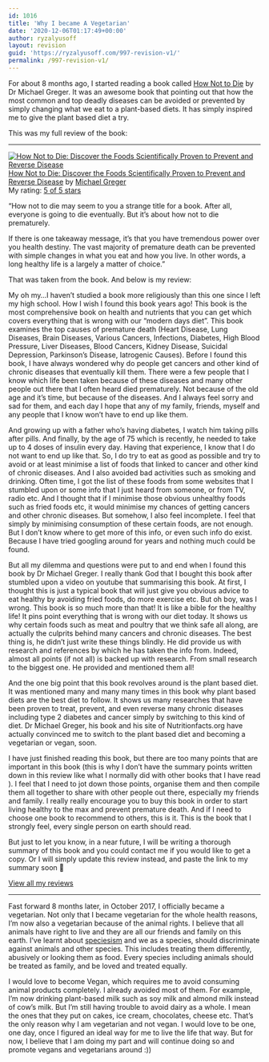 ```yaml
---
id: 1016
title: 'Why I became A Vegetarian'
date: '2020-12-06T01:17:49+00:00'
author: ryzalyusoff
layout: revision
guid: 'https://ryzalyusoff.com/997-revision-v1/'
permalink: /997-revision-v1/
---
```


For about 8 months ago, I started reading a book called [How Not to Die](https://nutritionfacts.org/book/how-not-to-die/) by Dr Michael Greger. It was an awesome book that pointing out that how the most common and top deadly diseases can be avoided or prevented by simply changing what we eat to a plant-based diets. It has simply inspired me to give the plant based diet a try.

This was my full review of the book:

- - - - - -

  
[![How Not to Die: Discover the Foods Scientifically Proven to Prevent and Reverse Disease](https://i1.wp.com/i.gr-assets.com/images/S/compressed.photo.goodreads.com/books/1436292289l/25663961._SX98_.jpg?w=970&ssl=1)](https://www.goodreads.com/book/show/25663961-how-not-to-die)[How Not to Die: Discover the Foods Scientifically Proven to Prevent and Reverse Disease](https://www.goodreads.com/book/show/25663961-how-not-to-die) by [Michael Greger](https://www.goodreads.com/author/show/352513.Michael_Greger)  
My rating: [5 of 5 stars](https://www.goodreads.com/review/show/1838897784)  
  
“How not to die may seem to you a strange title for a book. After all, everyone is going to die eventually. But it’s about how not to die prematurely.   
  
If there is one takeaway message, it’s that you have tremendous power over you health destiny. The vast majority of premature death can be prevented with simple changes in what you eat and how you live. In other words, a long healthy life is a largely a matter of choice.”  
  
That was taken from the book. And below is my review:  
  
My oh my…I haven’t studied a book more religiously than this one since I left my high school. How I wish I found this book years ago! This book is the most comprehensive book on health and nutrients that you can get which covers everything that is wrong with our “modern days diet”. This book examines the top causes of premature death (Heart Disease, Lung Diseases, Brain Diseases, Various Cancers, Infections, Diabetes, High Blood Pressure, Liver Diseases, Blood Cancers, Kidney Disease, Suicidal Depression, Parkinson’s Disease, Iatrogenic Causes). Before I found this book, I have always wondered why do people get cancers and other kind of chronic diseases that eventually kill them. There were a few people that I know which life been taken because of these diseases and many other people out there that I often heard died prematurely. Not because of the old age and it’s time, but because of the diseases. And I always feel sorry and sad for them, and each day I hope that any of my family, friends, myself and any people that I know won’t have to end up like them.   
  
And growing up with a father who’s having diabetes, I watch him taking pills after pills. And finally, by the age of 75 which is recently, he needed to take up to 4 doses of insulin every day. Having that experience, I know that I do not want to end up like that. So, I do try to eat as good as possible and try to avoid or at least minimise a list of foods that linked to cancer and other kind of chronic diseases. And I also avoided bad activities such as smoking and drinking. Often time, I got the list of these foods from some websites that I stumbled upon or some info that I just heard from someone, or from TV, radio etc. And I thought that if I minimise those obvious unhealthy foods such as fried foods etc, it would minimise my chances of getting cancers and other chronic diseases. But somehow, I also feel incomplete. I feel that simply by minimising consumption of these certain foods, are not enough. But I don’t know where to get more of this info, or even such info do exist. Because I have tried googling around for years and nothing much could be found.   
  
But all my dilemma and questions were put to and end when I found this book by Dr Michael Greger. I really thank God that I bought this book after stumbled upon a video on youtube that summarising this book. At first, I thought this is just a typical book that will just give you obvious advice to eat healthy by avoiding fried foods, do more exercise etc. But oh boy, was I wrong. This book is so much more than that! It is like a bible for the healthy life! It pins point everything that is wrong with our diet today. It shows us why certain foods such as meat and poultry that we think safe all along, are actually the culprits behind many cancers and chronic diseases. The best thing is, he didn’t just write these things blindly. He did provide us with research and references by which he has taken the info from. Indeed, almost all points (if not all) is backed up with research. From small research to the biggest one. He provided and mentioned them all!   
  
And the one big point that this book revolves around is the plant based diet. It was mentioned many and many many times in this book why plant based diets are the best diet to follow. It shows us many researches that have been proven to treat, prevent, and even reverse many chronic diseases including type 2 diabetes and cancer simply by switching to this kind of diet. Dr Michael Greger, his book and his site of Nutritionfacts.org have actually convinced me to switch to the plant based diet and becoming a vegetarian or vegan, soon.   
  
I have just finished reading this book, but there are too many points that are important in this book (this is why I don’t have the summary points written down in this review like what I normally did with other books that I have read ). I feel that I need to jot down those points, organise them and then compile them all together to share with other people out there, especially my friends and family. I really really encourage you to buy this book in order to start living healthy to the max and prevent premature death. And if I need to choose one book to recommend to others, this is it. This is the book that I strongly feel, every single person on earth should read.  
  
But just to let you know, in a near future, I will be writing a thorough summary of this book and you could contact me if you would like to get a copy. Or I will simply update this review instead, and paste the link to my summary soon 🙂   
  
[View all my reviews](https://www.goodreads.com/review/list/37848863-ryzal-yusoff)  
  
- - - - - -

  
Fast forward 8 months later, in October 2017, I officially became a vegetarian. Not only that I became vegetarian for the whole health reasons, I’m now also a vegetarian because of the animal rights. I believe that all animals have right to live and they are all our friends and family on this earth. I’ve learnt about [speciesism](https://en.wikipedia.org/wiki/Speciesism) and we as a species, should discriminate against animals and other species. This includes treating them differently, abusively or looking them as food. Every species including animals should be treated as family, and be loved and treated equally.

I would love to become Vegan, which requires me to avoid consuming animal products completely. I already avoided most of them. For example, I’m now drinking plant-based milk such as soy milk and almond milk instead of cow’s milk. But I’m still having trouble to avoid dairy as a whole. I mean the ones that they put on cakes, ice cream, chocolates, cheese etc. That’s the only reason why I am vegetarian and not vegan. I would love to be one, one day, once I figured an ideal way for me to live the life that way. But for now, I believe that I am doing my part and will continue doing so and promote vegans and vegetarians around :))